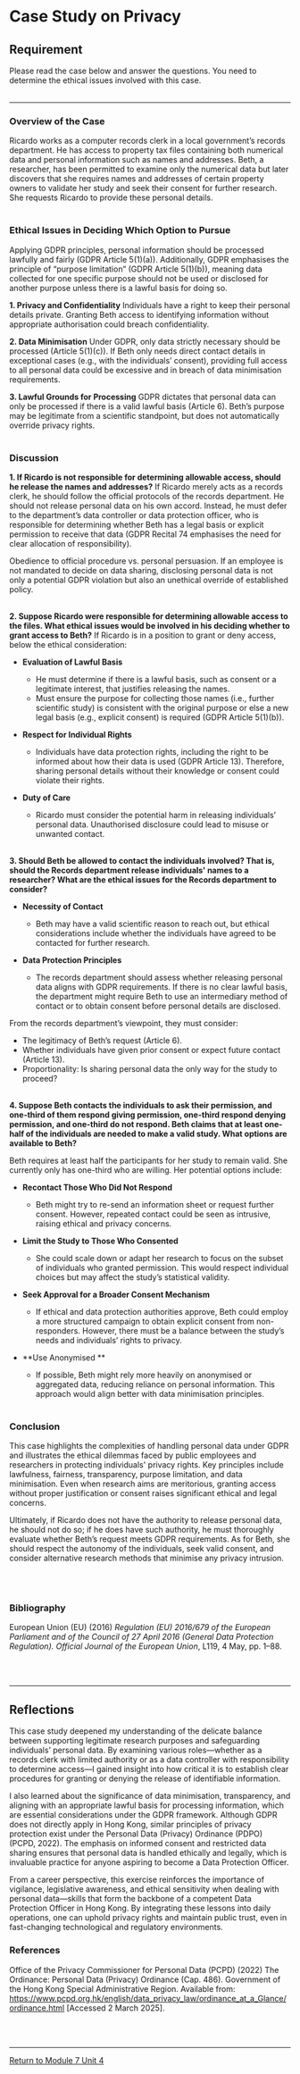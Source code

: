 # Case Study on Privacy


## Requirement
Please read the case below and answer the questions. You need to determine the ethical issues involved with this case.
<br><br>

--- 

### Overview of the Case
Ricardo works as a computer records clerk in a local government’s records department. He has access to property tax files containing both numerical data and personal information such as names and addresses. Beth, a researcher, has been permitted to examine only the numerical data but later discovers that she requires names and addresses of certain property owners to validate her study and seek their consent for further research. She requests Ricardo to provide these personal details.
<br><br>

### Ethical Issues in Deciding Which Option to Pursue
Applying GDPR principles, personal information should be processed lawfully and fairly (GDPR Article 5(1)(a)). Additionally, GDPR emphasises the principle of “purpose limitation” (GDPR Article 5(1)(b)), meaning data collected for one specific purpose should not be used or disclosed for another purpose unless there is a lawful basis for doing so.

**1. Privacy and Confidentiality**
Individuals have a right to keep their personal details private. Granting Beth access to identifying information without appropriate authorisation could breach confidentiality.

**2. Data Minimisation**
Under GDPR, only data strictly necessary should be processed (Article 5(1)(c)). If Beth only needs direct contact details in exceptional cases (e.g., with the individuals’ consent), providing full access to all personal data could be excessive and in breach of data minimisation requirements.

**3. Lawful Grounds for Processing**
GDPR dictates that personal data can only be processed if there is a valid lawful basis (Article 6). Beth’s purpose may be legitimate from a scientific standpoint, but does not automatically override privacy rights.
<br><br>

### Discussion
**1. If Ricardo is not responsible for determining allowable access, should he release the names and addresses?**
If Ricardo merely acts as a records clerk, he should follow the official protocols of the records department. He should not release personal data on his own accord. Instead, he must defer to the department’s data controller or data protection officer, who is responsible for determining whether Beth has a legal basis or explicit permission to receive that data (GDPR Recital 74 emphasises the need for clear allocation of responsibility).

Obedience to official procedure vs. personal persuasion. If an employee is not mandated to decide on data sharing, disclosing personal data is not only a potential GDPR violation but also an unethical override of established policy.
<br><br>

**2. Suppose Ricardo were responsible for determining allowable access to the files. What ethical issues would be involved in his deciding whether to grant access to Beth?**
If Ricardo is in a position to grant or deny access, below the ethical consideration:

 - **Evaluation of Lawful Basis**
   - He must determine if there is a lawful basis, such as consent or a legitimate interest, that justifies releasing the names.
   - Must ensure the purpose for collecting those names (i.e., further scientific study) is consistent with the original purpose or else a new legal basis (e.g., explicit consent) is required (GDPR Article 5(1)(b)).
 
 - **Respect for Individual Rights**
   - Individuals have data protection rights, including the right to be informed about how their data is used (GDPR Article 13). Therefore, sharing personal details without their knowledge or consent could violate their rights.
 
 - **Duty of Care**
   - Ricardo must consider the potential harm in releasing individuals’ personal data. Unauthorised disclosure could lead to misuse or unwanted contact.
<br><br>

**3. Should Beth be allowed to contact the individuals involved? That is, should the Records department release individuals' names to a researcher? What are the ethical issues for the Records department to consider?**

 - **Necessity of Contact**
   - Beth may have a valid scientific reason to reach out, but ethical considerations include whether the individuals have agreed to be contacted for further research.
        
 - **Data Protection Principles**
   - The records department should assess whether releasing personal data aligns with GDPR requirements. If there is no clear lawful basis, the department might require Beth to use an intermediary method of contact or to obtain consent before personal details are disclosed.

From the records department’s viewpoint, they must consider:
 - The legitimacy of Beth’s request (Article 6).
 - Whether individuals have given prior consent or expect future contact (Article 13).
 - Proportionality: Is sharing personal data the only way for the study to proceed?
<br><br>

**4. Suppose Beth contacts the individuals to ask their permission, and one-third of them respond giving permission, one-third respond denying permission, and one-third do not respond. Beth claims that at least one-half of the individuals are needed to make a valid study. What options are available to Beth?**

Beth requires at least half the participants for her study to remain valid. She currently only has one-third who are willing. Her potential options include:

 - **Recontact Those Who Did Not Respond**
   - Beth might try to re-send an information sheet or request further consent. However, repeated contact could be seen as intrusive, raising ethical and privacy concerns.

 - **Limit the Study to Those Who Consented**
   - She could scale down or adapt her research to focus on the subset of individuals who granted permission. This would respect individual choices but may affect the study’s statistical validity.
 
 - **Seek Approval for a Broader Consent Mechanism**
   - If ethical and data protection authorities approve, Beth could employ a more structured campaign to obtain explicit consent from non-responders. However, there must be a balance between the study’s needs and individuals’ rights to privacy.
 
 - **Use Anonymised **
   - If possible, Beth might rely more heavily on anonymised or aggregated data, reducing reliance on personal information. This approach would align better with data minimisation principles.
<br><br>

### Conclusion
This case highlights the complexities of handling personal data under GDPR and illustrates the ethical dilemmas faced by public employees and researchers in protecting individuals' privacy rights. Key principles include lawfulness, fairness, transparency, purpose limitation, and data minimisation. Even when research aims are meritorious, granting access without proper justification or consent raises significant ethical and legal concerns.

Ultimately, if Ricardo does not have the authority to release personal data, he should not do so; if he does have such authority, he must thoroughly evaluate whether Beth’s request meets GDPR requirements. As for Beth, she should respect the autonomy of the individuals, seek valid consent, and consider alternative research methods that minimise any privacy intrusion.

<br><br>

### Bibliography
European Union (EU) (2016) _Regulation (EU) 2016/679 of the European Parliament and of the Council of 27 April 2016 (General Data Protection Regulation). Official Journal of the European Union_, L119, 4 May, pp. 1–88.


<br><br>

---


## Reflections
This case study deepened my understanding of the delicate balance between supporting legitimate research purposes and safeguarding individuals’ personal data. By examining various roles—whether as a records clerk with limited authority or as a data controller with responsibility to determine access—I gained insight into how critical it is to establish clear procedures for granting or denying the release of identifiable information.

I also learned about the significance of data minimisation, transparency, and aligning with an appropriate lawful basis for processing information, which are essential considerations under the GDPR framework. Although GDPR does not directly apply in Hong Kong, similar principles of privacy protection exist under the Personal Data (Privacy) Ordinance (PDPO) (PCPD, 2022). The emphasis on informed consent and restricted data sharing ensures that personal data is handled ethically and legally, which is invaluable practice for anyone aspiring to become a Data Protection Officer.

From a career perspective, this exercise reinforces the importance of vigilance, legislative awareness, and ethical sensitivity when dealing with personal data—skills that form the backbone of a competent Data Protection Officer in Hong Kong. By integrating these lessons into daily operations, one can uphold privacy rights and maintain public trust, even in fast-changing technological and regulatory environments.

### References
Office of the Privacy Commissioner for Personal Data (PCPD) (2022) The Ordinance: Personal Data (Privacy) Ordinance (Cap. 486). Government of the Hong Kong Special Administrative Region. Available from: https://www.pcpd.org.hk/english/data_privacy_law/ordinance_at_a_Glance/ordinance.html [Accessed 2 March 2025].

<br><br>

---

[Return to Module 7 Unit 4](RMPP_Unit04.md)
